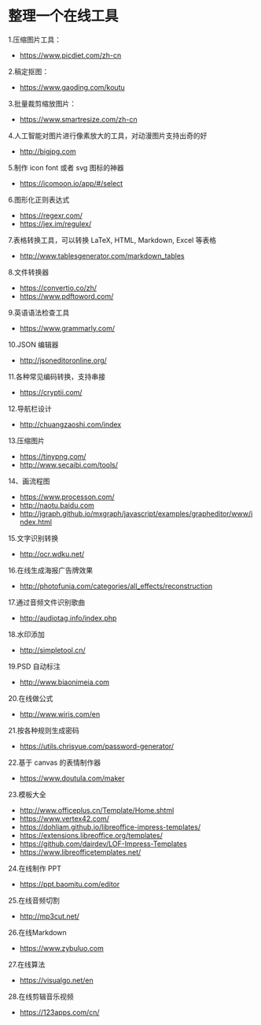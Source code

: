 # 整理一个在线工具


1.压缩图片工具：
- https://www.picdiet.com/zh-cn 

2.稿定抠图：
- https://www.gaoding.com/koutu

3.批量裁剪缩放图片：
- https://www.smartresize.com/zh-cn 

4.人工智能对图片进行像素放大的工具，对动漫图片支持出奇的好
- http://bigjpg.com

5.制作 icon font 或者 svg 图标的神器
- https://icomoon.io/app/#/select

6.图形化正则表达式
- https://regexr.com/
- https://jex.im/regulex/

7.表格转换工具，可以转换 LaTeX, HTML, Markdown, Excel 等表格 
- http://www.tablesgenerator.com/markdown_tables

8.文件转换器
- https://convertio.co/zh/
- https://www.pdftoword.com/

9.英语语法检查工具
- https://www.grammarly.com/ 

10.JSON 编辑器
- http://jsoneditoronline.org/

11.各种常见编码转换，支持串接
- https://cryptii.com/ 

12.导航栏设计
- http://chuangzaoshi.com/index

13.压缩图片
- https://tinypng.com/
- http://www.secaibi.com/tools/

14、画流程图
- https://www.processon.com/
- http://naotu.baidu.com
- http://jgraph.github.io/mxgraph/javascript/examples/grapheditor/www/index.html

15.文字识别转换
- http://ocr.wdku.net/

16.在线生成海报广告牌效果
- http://photofunia.com/categories/all_effects/reconstruction

17.通过音频文件识别歌曲
- http://audiotag.info/index.php

18.水印添加
- http://simpletool.cn/

19.PSD 自动标注
- http://www.biaonimeia.com

20.在线做公式
- http://www.wiris.com/en

21.按各种规则生成密码
- https://utils.chrisyue.com/password-generator/

22.基于 canvas 的表情制作器
- https://www.doutula.com/maker 

23.模板大全 
- http://www.officeplus.cn/Template/Home.shtml 
- https://www.vertex42.com/ 
- https://dohliam.github.io/libreoffice-impress-templates/ 
- https://extensions.libreoffice.org/templates/ 
- https://github.com/dairdev/LOF-Impress-Templates 
- https://www.libreofficetemplates.net/

24.在线制作 PPT
- https://ppt.baomitu.com/editor

25.在线音频切割
- http://mp3cut.net/ 

26.在线Markdown
- https://www.zybuluo.com

27.在线算法
- https://visualgo.net/en

28.在线剪辑音乐视频
- https://123apps.com/cn/








